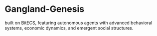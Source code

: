 # Gangland-Genesis
built on BitECS, featuring autonomous agents with advanced behavioral systems, economic dynamics, and emergent social structures.
